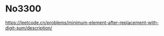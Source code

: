 # No3300

<https://leetcode.cn/problems/minimum-element-after-replacement-with-digit-sum/description/>
